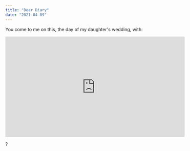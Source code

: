 ```yaml
---
title: "Dear Diary"
date: "2021-04-09"
---
```

You come to me on this, the day of my daughter's wedding, with:

<iframe width="560" height="315" src="https://source.unsplash.com/random/400x200" frameborder="0" allowfullscreen></iframe>

?